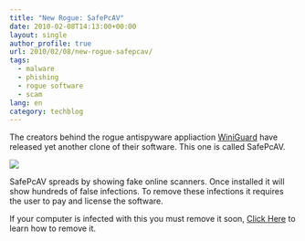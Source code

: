 ```yaml
---
title: "New Rogue: SafePcAV"
date: 2010-02-08T14:13:00+00:00
layout: single
author_profile: true
url: 2010/02/08/new-rogue-safepcav/
tags:
  - malware
  - phishing
  - rogue software
  - scam
lang: en
category: techblog
---
```

The creators behind the rogue antispyware appliaction [WiniGuard](http://sites.google.com/site/boelectronic/computer/malware/list-of-common-malwares/winiguard) have released yet another clone of their software. This one is called SafePcAV.

[![](http://1.bp.blogspot.com/_vaUVXcmC3OI/S3AU-e5tPuI/AAAAAAAAA24/K6JD-pcsLBw/s640/safepcav.jpg)](http://1.bp.blogspot.com/_vaUVXcmC3OI/S3AU-e5tPuI/AAAAAAAAA24/K6JD-pcsLBw/s1600-h/safepcav.jpg)

SafePcAV spreads by showing fake online scanners. Once installed it will show hundreds of false infections. To remove these infections it requires the user to pay and license the software.

If your computer is infected with this you must remove it soon, [Click Here](/knowledge-base/malware/removal/) to learn how to remove it.